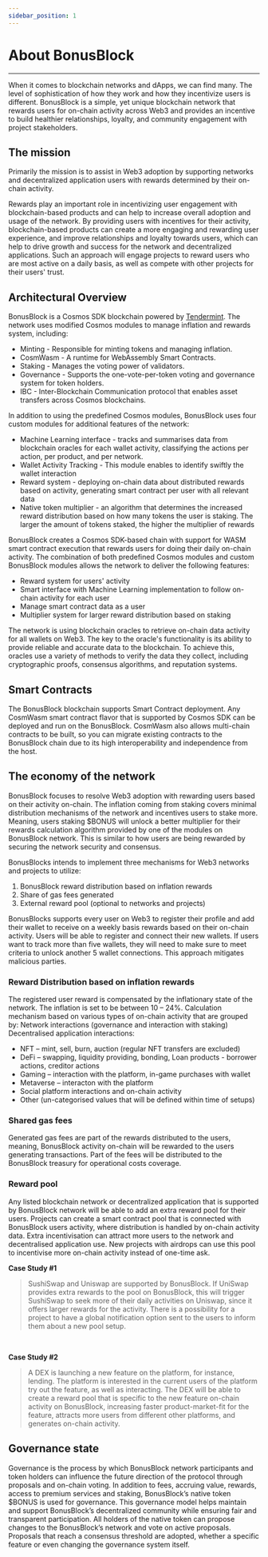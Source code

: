 ```yaml
---
sidebar_position: 1
---
```


 # About BonusBlock

-----------------------
When it comes to blockchain networks and dApps, we can find many. The level of sophistication of how they work and how they incentivize users is different. BonusBlock is a simple, yet unique blockchain network that rewards users for on-chain activity across Web3 and provides an incentive to build healthier relationships, loyalty, and community engagement with project stakeholders.

## The mission

Primarily the mission is to assist in Web3 adoption by supporting networks and decentralized application users with rewards determined by their on-chain activity.

Rewards play an important role in incentivizing user engagement with blockchain-based products and can help to increase overall adoption and usage of the network. By providing users with incentives for their activity, blockchain-based products can create a more engaging and rewarding user experience, and improve relationships and loyalty towards users, which can help to drive growth and success for the network and decentralized applications. Such an approach will engage projects to reward users who are most active on a daily basis, as well as compete with other projects for their users' trust.


## Architectural Overview


BonusBlock is a Cosmos SDK blockchain powered by <a className="external" href="https://tendermint.com/" target="_blank">Tendermint</a>. The network uses modified Cosmos modules to manage inflation and rewards system, including:
- Minting - Responsible for minting tokens and managing inflation.
- CosmWasm - A runtime for WebAssembly Smart Contracts.
- Staking - Manages the voting power of validators.
- Governance - Supports the one-vote-per-token voting and governance system for token holders.
- IBC - Inter-Blockchain Communication protocol that enables asset transfers across Cosmos blockchains.

In addition to using the predefined Cosmos modules, BonusBlock uses four custom modules for additional features of the network:
- Machine Learning interface - tracks and summarises data from blockchain oracles for each wallet activity, classifying the actions per action, per product, and per network.
- Wallet Activity Tracking - This module enables to identify swiftly the wallet interaction
- Reward system - deploying on-chain data about distributed rewards based on activity, generating smart contract per user with all relevant data
- Native token multiplier - an algorithm that determines the increased reward distribution based on how many tokens the user is staking. The larger the amount of tokens staked, the higher the multiplier of rewards

BonusBlock creates a Cosmos SDK-based chain with support for WASM smart contract execution that rewards users for doing their daily on-chain activity. The combination of both predefined Cosmos modules and custom BonusBlock modules allows the network to deliver the following features:
- Reward system for users' activity
- Smart interface with Machine Learning implementation to follow on-chain activity for each user
- Manage smart contract data as a user
- Multiplier system for larger reward distribution based on staking

The network is using blockchain oracles to retrieve on-chain data activity for all wallets on Web3. The key to the oracle's functionality is its ability to provide reliable and accurate data to the blockchain. To achieve this, oracles use a variety of methods to verify the data they collect, including cryptographic proofs, consensus algorithms, and reputation systems.


## Smart Contracts

The BonusBlock blockchain supports Smart Contract deployment. Any CosmWasm smart contract flavor that is supported by Cosmos SDK can be deployed and run on the BonusBlock. CosmWasm also allows multi-chain contracts to be built, so you can migrate existing contracts to the BonusBlock chain due to its high interoperability and independence from the host.


## The economy of the network

BonusBlock focuses to resolve Web3 adoption with rewarding users based on their activity on-chain. The inflation coming from staking covers minimal distribution mechanisms of the network and incentives users to stake more. Meaning, users staking $BONUS will unlock a better multiplier for their rewards calculation algorithm provided by one of the modules on BonusBlock network. This is similar to how users are being rewarded by securing the network security and consensus.

BonusBlocks intends to implement three mechanisms for Web3 networks and projects to utilize:

1. 	BonusBlock reward distribution based on inflation rewards
2. 	Share of gas fees generated
3. 	External reward pool (optional to networks and projects)

BonusBlocks supports every user on Web3 to register their profile and add their wallet to receive on a weekly basis rewards based on their on-chain activity. Users will be able to register and connect their new wallets. If users want to track more than five wallets, they will need to make sure to meet criteria to unlock another 5 wallet connections. This approach mitigates malicious parties.

### Reward Distribution based on inflation rewards

The registered user reward is compensated by the inflationary state of the network. The inflation is set to be between 10 – 24%. Calculation mechanism based on various types of on-chain activity that are grouped by:
Network interactions (governance and interaction with staking)
Decentralised application interactions:

* NFT – mint, sell, burn, auction (regular NFT transfers are excluded)
* DeFi – swapping, liquidity providing, bonding, Loan products - borrower actions, creditor actions
* Gaming – interaction with the platform, in-game purchases with wallet
* Metaverse – interacton with the platform
* Social platform interactions and on-chain activity
* Other (un-categorised values that will be defined within time of setups)

### Shared gas fees

Generated gas fees are part of the rewards distributed to the users, meaning, BonusBlock activity on-chain will be rewarded to the users generating transactions. Part of the fees will be distributed to the BonusBlock treasury for operational costs coverage.

### Reward pool

Any listed blockchain network or decentralized application that is supported by BonusBlock network will be able to add an extra reward pool for their users. Projects can create a smart contract pool that is connected with BonusBlock users activity, where distribution is handled by on-chain activity data. Extra incentivisation can attract more users to the network and decentralised application use. New projects with airdrops can use this pool to incentivise more on-chain activity instead of one-time ask.

**Case Study #1**
<blockquote>
SushiSwap and Uniswap are supported by BonusBlock. If UniSwap provides extra rewards to the pool on BonusBlock, this will trigger SushiSwap to seek more of their daily activities on Uniswap, since it offers larger rewards for the activity. There is a possibility for a project to have a global notification option sent to the users to inform them about a new pool setup.
</blockquote>
<br/>

**Case Study #2**
<blockquote>
A DEX is launching a new feature on the platform, for instance, lending. The platform is interested in the current users of the platform try out the feature, as well as interacting. The DEX will be able to create a reward pool that is specific to the new feature on-chain activity on BonusBlock, increasing faster product-market-fit for the feature, attracts more users from different other platforms, and generates on-chain activity.
</blockquote>

## Governance state

Governance is the process by which BonusBlock network participants and token holders can influence the future direction of the protocol through proposals and on-chain voting.
In addition to fees, accruing value, rewards, access to premium services and staking, BonusBlock’s native token $BONUS is used for governance. This governance model helps maintain and support BonusBlock’s decentralized community while ensuring fair and transparent participation. All holders of the native token can propose changes to the BonusBlock’s network and vote on active proposals. Proposals that reach a consensus threshold are adopted, whether a specific feature or even changing the governance system itself.
